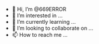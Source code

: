 - 👋 Hi, I’m @669ERROR
- 👀 I’m interested in ...
- 🌱 I’m currently learning ...
- 💞️ I’m looking to collaborate on ...
- 📫 How to reach me ...

<!---
669ERROR/669ERROR is a ✨ special ✨ repository because its `README.md` (this file) appears on your GitHub profile.
You can click the Preview link to take a look at your changes.
--->
